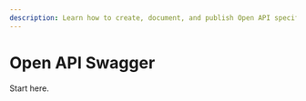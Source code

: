 ```yaml
---
description: Learn how to create, document, and publish Open API specifications.
---
```


# Open API Swagger

Start here.
